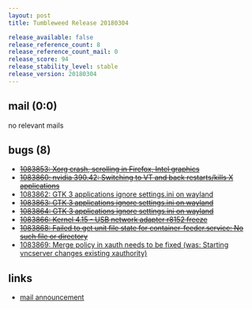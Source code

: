 ```yaml
---
layout: post
title: Tumbleweed Release 20180304

release_available: false
release_reference_count: 8
release_reference_count_mail: 0
release_score: 94
release_stability_level: stable
release_version: 20180304
---
```


## mail (0:0)

no relevant mails

## bugs (8)

<!--more-->

- ~~[1083853: Xorg crash, scrolling in Firefox, Intel graphics](https://bugzilla.opensuse.org/show_bug.cgi?id=1083853)~~
- ~~[1083860: nvidia 390.42: Switching to VT and back restarts/kills X applications](https://bugzilla.opensuse.org/show_bug.cgi?id=1083860)~~
- [1083862: GTK 3 applications ignore settings.ini on wayland](https://bugzilla.opensuse.org/show_bug.cgi?id=1083862)
- ~~[1083863: GTK 3 applications ignore settings.ini on wayland](https://bugzilla.opensuse.org/show_bug.cgi?id=1083863)~~
- ~~[1083864: GTK 3 applications ignore settings.ini on wayland](https://bugzilla.opensuse.org/show_bug.cgi?id=1083864)~~
- ~~[1083866: Kernel 4.15 - USB network adapter r8152 freeze](https://bugzilla.opensuse.org/show_bug.cgi?id=1083866)~~
- ~~[1083868: Failed to get unit file state for container-feeder.service: No such file or directory](https://bugzilla.opensuse.org/show_bug.cgi?id=1083868)~~
- [1083869: Merge policy in xauth needs to be fixed (was: Starting vncserver changes existing xauthority)](https://bugzilla.opensuse.org/show_bug.cgi?id=1083869)



## links

- [mail announcement](https://lists.opensuse.org/opensuse-factory/2018-03/msg00078.html)
